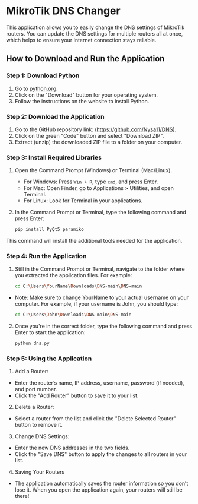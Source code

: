 # MikroTik DNS Changer

This application allows you to easily change the DNS settings of MikroTik routers. You can update the DNS settings for multiple routers all at once, which helps to ensure your Internet connection stays reliable.

## How to Download and Run the Application

### Step 1: Download Python

1. Go to [python.org](https://www.python.org/downloads/).
2. Click on the "Download" button for your operating system.
3. Follow the instructions on the website to install Python.

### Step 2: Download the Application

1. Go to the GitHub repository link: (https://github.com/Nysa11/DNS).
2. Click on the green "Code" button and select "Download ZIP".
3. Extract (unzip) the downloaded ZIP file to a folder on your computer.

### Step 3: Install Required Libraries

1. Open the Command Prompt (Windows) or Terminal (Mac/Linux).
   - For Windows: Press `Win + R`, type `cmd`, and press Enter.
   - For Mac: Open Finder, go to Applications > Utilities, and open Terminal.
   - For Linux: Look for Terminal in your applications.

2. In the Command Prompt or Terminal, type the following command and press Enter:

   ```bash
   pip install PyQt5 paramiko

This command will install the additional tools needed for the application.

### Step 4: Run the Application

1. Still in the Command Prompt or Terminal, navigate to the folder where you extracted the application files. For example:

   ```bash
   cd C:\Users\YourName\Downloads\DNS-main\DNS-main
   
- Note: Make sure to change YourName to your actual username on your computer. For example, if your username is John, you should type:

   ```bash
   cd C:\Users\John\Downloads\DNS-main\DNS-main

2. Once you're in the correct folder, type the following command and press Enter to start the application:

   ```bash
   python dns.py

### Step 5: Using the Application

1. Add a Router:
  - Enter the router’s name, IP address, username, password (if needed), and port number.
  - Click the "Add Router" button to save it to your list.

2. Delete a Router:
  - Select a router from the list and click the "Delete Selected Router" button to remove it.

3. Change DNS Settings:
  - Enter the new DNS addresses in the two fields.
  - Click the "Save DNS" button to apply the changes to all routers in your list.

4. Saving Your Routers
  - The application automatically saves the router information so you don’t lose it. When you open the application again, your routers will still be there!
